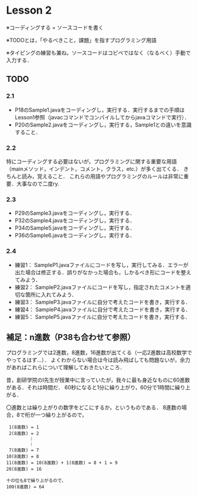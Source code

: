 # Lesson 2
※コーディングする = ソースコードを書く

※TODOとは，「やるべきこと，課題」を指すプログラミング用語

※タイピングの練習も兼ね，ソースコードはコピペではなく（なるべく）手動で入力する．

## TODO
### 2.1
- P18のSample1.javaをコーディングし，実行する．実行するまでの手順はLesson1参照（javacコマンドでコンパイルしてからjavaコマンドで実行）．
- P20のSample2.javaをコーディングし，実行する，Sample1との違いを意識すること．

### 2.2
特にコーディングする必要はないが，プログラミングに関する重要な用語（mainメソッド，インデント，コメント，クラス，etc.）が多く出てくる．
きちんと読み，覚えること．
これらの用語やプログラミングのルールは非常に重要．大事なので二度ry.

### 2.3
- P29のSample3.javaをコーディングし，実行する．
- P32のSample4.javaをコーディングし，実行する．
- P34のSample5.javaをコーディングし，実行する．
- P36のSample6.javaをコーディングし，実行する．

### 2.4
- 練習1：
	SampleP1.javaファイルにコードを写し，実行してみる．エラーが出た場合は修正する．誤りがなかった場合も，しかるべき形にコードを整えてみよう．
- 練習2：
	SampleP2.javaファイルにコードを写し，指定されたコメントを適切な箇所に入れてみよう．
- 練習3：
	SampleP3.javaファイルに自分で考えたコードを書き，実行する．
- 練習4：
	SampleP4.javaファイルに自分で考えたコードを書き，実行する．
- 練習5：
	SampleP5.javaファイルに自分で考えたコードを書き，実行する．

## 補足：n進数（P38も合わせて参照）

プログラミングでは2進数，8進数，16進数が出てくる（一応2進数は高校数学でやってるはず…）．
よくわからない場合は今は読み飛ばしても問題ないが，余力があればこれらについて理解しておきたいところ．

昔，創研学院のI先生が授業中に言っていたが，我々に最も身近なものに60進数がある．それは時間だ．
60秒になると1分に繰り上がり，60分で1時間に繰り上がる．

〇進数とは繰り上がりの数字をどこにするか，というものである．
8進数の場合，8で桁が一つ繰り上がるので，

```
 1(8進数) = 1
 2(8進数) = 2
         :
         :
 7(8進数) = 7
10(8進数) = 8
11(8進数) = 10(8進数) + 1(8進数) = 8 + 1 = 9
20(8進数) = 16

十の位も8で繰り上がるので，
100(8進数) = 64
```
